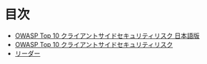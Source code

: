 # 目次

* [OWASP Top 10 クライアントサイドセキュリティリスク 日本語版](README.md)
* [OWASP Top 10 クライアントサイドセキュリティリスク](Document/index.md)
* [リーダー](Document/leaders.md)
